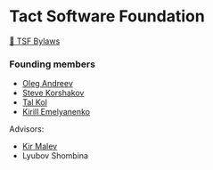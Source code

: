 # Tact Software Foundation

[📘 TSF Bylaws](foundation-bylaws.md)

### Founding members

* [Oleg Andreev](https://github.com/oleganza)
* [Steve Korshakov](https://github.com/ex3ndr)
* [Tal Kol](https://github.com/talkol)
* [Kirill Emelyanenko](https://github.com/EmelyanenkoK)

Advisors: 

* [Kir Malev](https://github.com/Hiyorimi)
* Lyubov Shombina
